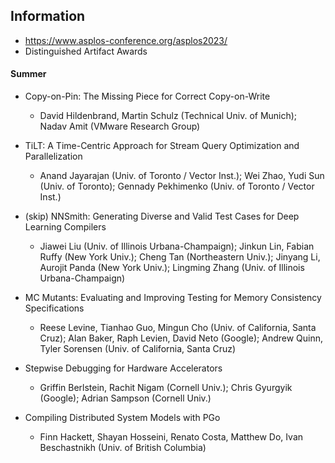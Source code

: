 

## Information
* https://www.asplos-conference.org/asplos2023/
* Distinguished Artifact Awards

#### Summer
* Copy-on-Pin: The Missing Piece for Correct Copy-on-Write
  * David Hildenbrand, Martin Schulz (Technical Univ. of Munich); Nadav Amit (VMware Research Group)

* TiLT: A Time-Centric Approach for Stream Query Optimization and Parallelization
  * Anand Jayarajan (Univ. of Toronto / Vector Inst.); Wei Zhao, Yudi Sun (Univ. of Toronto); Gennady Pekhimenko (Univ. of Toronto / Vector Inst.)

* (skip) NNSmith: Generating Diverse and Valid Test Cases for Deep Learning Compilers
  * Jiawei Liu (Univ. of Illinois Urbana-Champaign); Jinkun Lin, Fabian Ruffy (New York Univ.); Cheng Tan (Northeastern Univ.); Jinyang Li, Aurojit Panda (New York Univ.); Lingming Zhang (Univ. of Illinois Urbana-Champaign)

* MC Mutants: Evaluating and Improving Testing for Memory Consistency Specifications
  * Reese Levine, Tianhao Guo, Mingun Cho (Univ. of California, Santa Cruz); Alan Baker, Raph Levien, David Neto (Google); Andrew Quinn, Tyler Sorensen (Univ. of California, Santa Cruz)

* Stepwise Debugging for Hardware Accelerators
  * Griffin Berlstein, Rachit Nigam (Cornell Univ.); Chris Gyurgyik (Google); Adrian Sampson (Cornell Univ.)

* Compiling Distributed System Models with PGo
  * Finn Hackett, Shayan Hosseini, Renato Costa, Matthew Do, Ivan Beschastnikh (Univ. of British Columbia)

